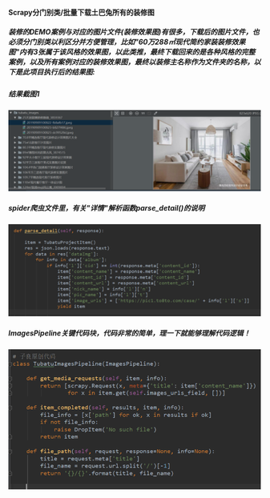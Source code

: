 #### Scrapy分门别类/批量下载土巴兔所有的装修图
##### 装修的DEMO案例与对应的图片文件(装修效果图)有很多，下载后的图片文件，也必须分门别类以利区分并方便管理，比如"60万288㎡现代简约家装装修效果图"内有3张属于该风格的效果图，以此类推，最终下载回来的是各种风格的完整案例，以及所有案例对应的装修效果图，最终以装修主名称作为文件夹的名称，以下是此项目执行后的结果图:
##### 结果截图1
![img1](https://github.com/ziliang-wang/tubatu/blob/master/images/tubatu_1.png)
##### spider爬虫文件里，有关"详情"解析函数parse_detail()的说明
![img4](https://github.com/ziliang-wang/tubatu/blob/master/images/%E5%BE%AE%E4%BF%A1%E6%88%AA%E5%9B%BE_20200427163920.png)
##### ImagesPipeline关键代码块，代码非常的简单，理一下就能够理解代码逻辑！
![img3](https://github.com/ziliang-wang/tubatu/blob/master/images/tubatu_code.png)
